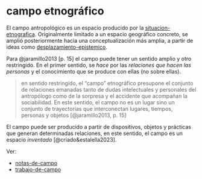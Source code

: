 # campo etnográfico

El campo antropológico es un espacio producido por la [situacion-etnografica](situacion-etnografica.md). Originalmente limitado a un espacio geográfico concreto, se amplió posteriormente hacia una conceptualización más amplia, a partir de ideas como [desplazamiento-epistemico](desplazamiento-epistemico.md).

Para @jaramillo2013 [p. 15] el campo puede tener un sentido amplio y otro restringido. En el primer sentido, se *hace* por las *relaciones que hacen las personas* y el conocimiento que se produce con ellas (no sobre ellas).

 >
 > en sentido restringido, el “campo” etnográfico presupone el conjunto de relaciones emanadas tanto de dudas intelectuales y personales del antropólogo como de la sorpresa y el accidente que acompañan la sociabilidad. En este sentido, el campo no es un lugar sino un conjunto de trayectorias que interconectan lugares, tiempos, personas y objetos [@jaramillo2013, p. 15]

El campo puede ser producido a partir de dispositivos, objetos y prácticas que generan determinadas relaciones, en este sentido, el campo es un espacio *inventado* [@criado&estalella2023].

Ver:

* [notas-de-campo](notas-de-campo.md)
* [trabajo-de-campo](trabajo-de-campo.md)
